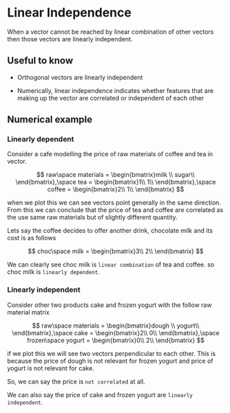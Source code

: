 # Linear Independence

When a vector cannot be reached by linear combination of other vectors then those vectors are linearly independent.

## Useful to know

* Orthogonal vectors are linearly independent

* Numerically, linear independence indicates whether features that are making up the vector are correlated or independent of each other

## Numerical example

### Linearly dependent

Consider a cafe modelling the price of raw materials of coffee and tea in vector.

$$
raw\space materials = \begin{bmatrix}milk \\
sugar\\
\end{bmatrix},\space
tea = \begin{bmatrix}1\\
1\\
\end{bmatrix},\space
coffee = \begin{bmatrix}2\\
1\\
\end{bmatrix}
$$

when we plot this we can see vectors point generally in the same direction. From this we can conclude that the price of tea and coffee are correlated as the use same raw materials but of slightly different quantity.

Lets say the coffee decides to offer another drink, chocolate milk and its cost is as follows

$$
choc\space milk = \begin{bmatrix}3\\
2\\
\end{bmatrix}
$$

We can clearly see choc milk is `linear combination` of tea and coffee. so choc milk is `linearly dependent`.

### Linearly independent

Consider other two products cake and frozen yogurt with the follow raw material matrix

$$
raw\space materials = \begin{bmatrix}dough \\
yogurt\\
\end{bmatrix},\space
cake = \begin{bmatrix}2\\
0\\
\end{bmatrix},\space
frozen\space yogurt = \begin{bmatrix}0\\
2\\
\end{bmatrix}
$$

if we plot this we will see two vectors perpendicular to each other. This is because the price of dough is not relevant for frozen yogurt and price of yogurt is not relevant for cake.

So, we can say the price is `not correlated` at all.

We can also say the price of cake and frozen yogurt are `linearly independent`.
